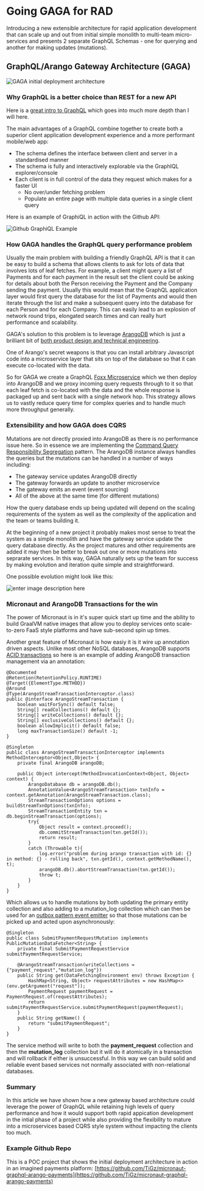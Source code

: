 # Going GAGA for RAD 
Introducing a new extensible architecture for rapid application development that can scale up and out from initial simple monolith to multi-team micro-services and presents 2 separate GraphQL Schemas - one for querying and another for making updates (mutations).

## GraphQL/Arango Gateway Architecture (GAGA)

![GAGA initial deployment architecture](https://docs.google.com/drawings/d/e/2PACX-1vQyRN9sufngxyCOUwG9rFVMrJJkaXoNVDeG5fSeC-FdzkTmWmRmjNt5We7R98V5v--mWpOEQNkf57J3/pub?w=889&h=320)


### Why GraphQL is a better choice than REST for a new API
Here is a [great intro to GraphQL](https://www.imaginarycloud.com/blog/graphql-vs-rest) which goes into much more depth than I will here.

The main advantages of a GraphQL combine together to create both a superior client application development experience and a more performant mobile/web app:
* The schema defines the interface between client and server in a standardised manner
* The schema is fully and interactively explorable via the GraphIQL explorer/console
* Each client is in full control of the data they request which makes for a faster UI 
	* No over/under fetching problem
	* Populate an entire page with multiple data queries in a single client query

Here is an example of GraphiQL in action with the Github API:

![Github GraphiQL Example](https://cdn.netlify.com/eddf10853729b584702312eb5b83d2e9c00e7f30/b5ca8/img/blog/graphiql-example.gif)

### How GAGA handles the GraphQL query performance problem
Usually the main problem with building a friendly GraphQL API is that it can be easy to build a schema that allows clients to ask for lots of data that involves lots of leaf fetches. 
For example, a client might query a list of Payments and for each payment in the result set the client could be asking for details about both the Person receiving the Payment and the Company sending the payment. 
Usually this would mean that the GraphQL application layer would first query the database for the list of Payments and would then iterate through the list and make a subsequent query into the database for each Person and for each Company. 
This can easily lead to an explosion of network round trips, elongated search times and can really hurt performance and scalability.

GAGA's solution to this problem is to leverage [ArangoDB](https://www.arangodb.com/) which is just a brilliant bit of [both product design and technical engineering](https://www.tutorialspoint.com/arangodb/arangodb_advantages.htm).

One of Arango's secret weapons is that you can install arbitrary Javascript code into a microservice layer that sits on top of the database so that it can execute co-located with the data.

So for GAGA we create a GraphQL [Foxx Microservice](https://www.arangodb.com/docs/stable/foxx.html) which we then deploy into ArangoDB and we proxy incoming query requests through to it so that each leaf fetch is co-located with the data and the whole response is packaged up and sent back with a single network hop. This strategy allows us to vastly reduce query time for complex queries and to handle much more throughput generally.

### Extensibility and how GAGA does CQRS
Mutations are not directly proxied into ArangoDB as there is no performance issue here. So in essence we are implementing the [Command Query Responsibility Segregation](https://microservices.io/patterns/data/cqrs.html) pattern. The ArangoDB instance always handles the queries but the mutations can be handled in a number of ways including:
* The gateway service updates ArangoDB directly
* The gateway forwards an update to another microservice
* The gateway emits an event (event sourcing)
* All of the above at the same time (for different mutations)

How the query database ends up being updated will depend on the scaling requirements of the system as well as the complexity of the application and the team or teams building it.

At the beginning of a new project it probably makes most sense to treat the system as a simple monolith and have the gateway service update the query database directly. As the project matures and other requirements are added it may then be better to break out one or more mutations into seprarate services. In this way, GAGA naturally sets up the team for success by making evolution and iteration quite simple and straightforward.

One possible evolution might look like this:

![enter image description here](https://docs.google.com/drawings/d/e/2PACX-1vR6BRz86soqMTh1PjPu9K-kttaM82ppxXN34xGlMpyXLlHlw_8Qin6u-Huok_-YGeidc9kIrdM-BwBS/pub?w=889&h=567)

### Micronaut and ArangoDB Transactions for the win
The power of Micronaut is in it's super quick start up time and the ability to build GraalVM native images that allow you to deploy services onto scale-to-zero FaaS style platforms and have sub-second spin up times.

Another great feature of Micronaut is how easiy it is it wire up annotation driven aspects. Unlike most other NoSQL databases, ArangoDB supports [ACID transactions](https://www.arangodb.com/docs/stable/transactions.html) so here is an example of adding ArangoDB transaction management via an annotation:

	@Documented
	@Retention(RetentionPolicy.RUNTIME)
	@Target({ElementType.METHOD})
	@Around
	@Type(ArangoStreamTransactionInterceptor.class)
	public @interface ArangoStreamTransaction {
		boolean waitForSync() default false;
		String[] readCollections() default {};
		String[] writeCollections() default {};
		String[] exclusiveCollections() default {};
		boolean allowImplicit() default false;
		long maxTransactionSize() default -1;
	}

    @Singleton
	public class ArangoStreamTransactionInterceptor implements MethodInterceptor<Object,Object> {
		private final ArangoDB arangoDB;
		
		public Object intercept(MethodInvocationContext<Object, Object> context) {
			ArangoDatabase db = arangoDB.db();
			AnnotationValue<ArangoStreamTransaction> txnInfo = context.getAnnotation(ArangoStreamTransaction.class);
			StreamTransactionOptions options = buildStreamTxnOptions(txnInfo);
			StreamTransactionEntity txn = db.beginStreamTransaction(options);
			try{
				Object result = context.proceed();
				db.commitStreamTransaction(txn.getId());
				return result;
			}
			catch (Throwable t){
				log.error("problem during arango transaction with id: {} in method: {} - rolling back", txn.getId(), context.getMethodName(), t);
				arangoDB.db().abortStreamTransaction(txn.getId());
				throw t;
			}
		}
	}
Which allows us to handle mutations by both updating the primary entity collection and also adding to a mutation_log collection which can then be used for an [outbox pattern event emitter](https://microservices.io/patterns/data/transactional-outbox.html) so that those mutations can be picked up and acted upon asynchronously:

    @Singleton
	public class SubmitPaymentRequestMutation implements PublicMutationDataFetcher<String> {
		private final SubmitPaymentRequestService submitPaymentRequestService;
	
		@ArangoStreamTransaction(writeCollections = {"payment_request","mutation_log"})
		public String get(DataFetchingEnvironment env) throws Exception {
			HashMap<String, Object> requestAttributes = new HashMap<>(env.getArgument("request"));
			PaymentRequest paymentRequest = PaymentRequest.of(requestAttributes);
			return submitPaymentRequestService.submitPaymentRequest(paymentRequest);
		}
		public String getName() {
			return "submitPaymentRequest";
		}
	}
The service method will write to both the **payment_request** collection and then the **mutation_log** collection but it will do it atomically in a transaction and will rollback if either is unsuccessful. In this way we can build solid and reliable event based services not normally associated with non-relational databases.

### Summary
In this article we have shown how a new gateway based architecture could leverage the power of GraphQL while retaining high levels of query performance and how it would support both rapid appication development in the intial phase of a project while also providing the flexibility to mature into a microservices based CQRS style system without impacting the clients too much.

### Example Github Repo
This is a POC project that shows the initial deployment architecture in action in an imagined payments platform: [https://github.com/TiGz/micronaut-graphql-arango-payments](https://github.com/TiGz/micronaut-graphql-arango-payments)